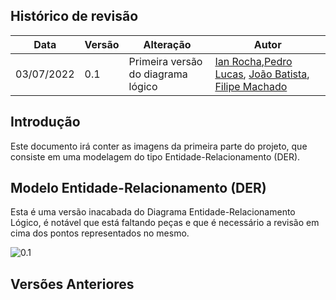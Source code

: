 ## Histórico de revisão

  |Data|Versão|Alteração|Autor| 
  |----|------|---------|-----|
  |03/07/2022|0.1|Primeira versão do diagrama lógico |[Ian Rocha](https://github.com/IanPSRocha),[Pedro Lucas](https://github.com/PedroLSF), [João Batista](https://github.com/jvBatista), [Filipe Machado](https://github.com/fmaachadoo)|
 
## Introdução

Este documento irá conter as imagens da primeira parte do projeto, que consiste em uma modelagem do tipo Entidade-Relacionamento (DER).

## Modelo Entidade-Relacionamento (DER)

  Esta é uma versão inacabada do Diagrama Entidade-Relacionamento Lógico, é notável que está faltando peças e que é necessário a revisão em cima dos pontos representados no mesmo.


![0.1](../images/Lógico_1.png)

## Versões Anteriores
